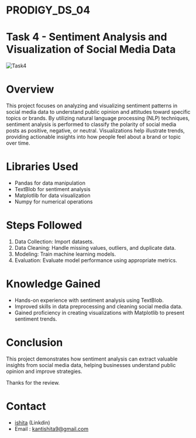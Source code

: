 # PRODIGY_DS_04
# Task 4 - Sentiment Analysis and Visualization of Social Media Data

![Task4](https://github.com/user-attachments/assets/2913d0a7-91d1-477c-b31b-86daed98604e)

# Overview
This project focuses on analyzing and visualizing sentiment patterns in social media data to understand public opinion and attitudes toward specific topics or brands. By utilizing natural language processing (NLP) techniques, sentiment analysis is performed to classify the polarity of social media posts as positive, negative, or neutral. Visualizations help illustrate trends, providing actionable insights into how people feel about a brand or topic over time.

# Libraries Used
* Pandas for data manipulation
* TextBlob for sentiment analysis
* Matplotlib for data visualization
* Numpy for numerical operations

# Steps Followed
1. Data Collection: Import datasets.
2. Data Cleaning: Handle missing values, outliers, and duplicate data.
3. Modeling: Train machine learning models.
4. Evaluation: Evaluate model performance using appropriate metrics.

# Knowledge Gained
* Hands-on experience with sentiment analysis using TextBlob.
* Improved skills in data preprocessing and cleaning social media data.
* Gained proficiency in creating visualizations with Matplotlib to present sentiment trends.

# Conclusion
This project demonstrates how sentiment analysis can extract valuable insights from social media data, helping businesses understand public opinion and improve strategies.

Thanks for the review.

# Contact
* [ishita](www.linkedin.com/in/kantishita9) (Linkdin)
* Email : kantishita9@gmail.com
